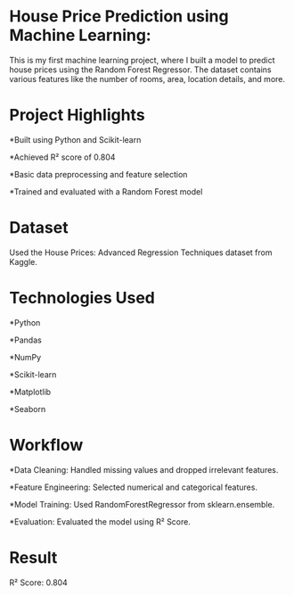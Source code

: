 # House Price Prediction using Machine Learning:

This is my first machine learning project, where I built a model to predict house prices using the Random Forest Regressor. The dataset contains various features like the number of rooms, area, location details, and more.

# Project Highlights

*Built using Python and Scikit-learn

*Achieved R² score of 0.804

*Basic data preprocessing and feature selection

*Trained and evaluated with a Random Forest model

# Dataset
Used the House Prices: Advanced Regression Techniques dataset from Kaggle.

# Technologies Used

*Python

*Pandas

*NumPy

*Scikit-learn

*Matplotlib  

*Seaborn

# Workflow

*Data Cleaning: Handled missing values and dropped irrelevant features.

*Feature Engineering: Selected numerical and categorical features.

*Model Training: Used RandomForestRegressor from sklearn.ensemble.

*Evaluation: Evaluated the model using R² Score.

# Result

R² Score: 0.804
